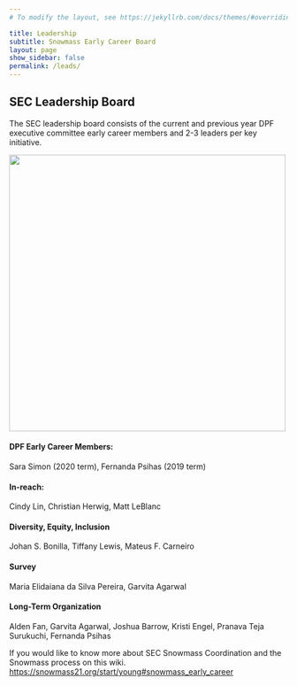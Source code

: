 ```yaml
---
# To modify the layout, see https://jekyllrb.com/docs/themes/#overriding-theme-defaults

title: Leadership
subtitle: Snowmass Early Career Board
layout: page
show_sidebar: false
permalink: /leads/
---
```


## SEC Leadership Board
The SEC leadership board consists of the current and previous year DPF executive committee early career members and 2-3 leaders per 
key initiative. 

<img src="https://usyoungparticlephysicists.github.io/docs/snowmass.png" width="500">

#### DPF Early Career Members:
Sara Simon (2020 term), Fernanda Psihas (2019 term) 

#### In-reach:	
Cindy Lin, Christian Herwig, Matt LeBlanc

#### Diversity, Equity, Inclusion	
Johan S. Bonilla, Tiffany Lewis, Mateus F. Carneiro

#### Survey	
Maria Elidaiana da Silva Pereira, Garvita Agarwal

#### Long-Term Organization
Alden Fan, Garvita Agarwal, Joshua Barrow, Kristi Engel, Pranava Teja Surukuchi, Fernanda Psihas


If you would like to know more about SEC Snowmass Coordination and the Snowmass process on this wiki.
https://snowmass21.org/start/young#snowmass_early_career



